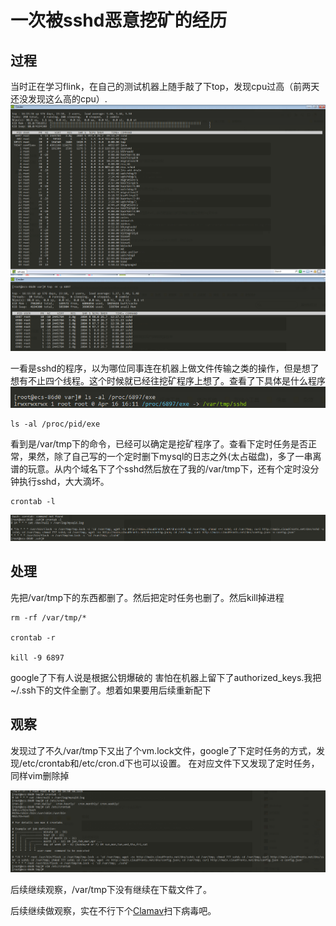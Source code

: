 # 一次被sshd恶意挖矿的经历

## 过程

当时正在学习flink，在自己的测试机器上随手敲了下top，发现cpu过高（前两天还没发现这么高的cpu）.
![wakuang](./image/wakuang1.png)
![wakuang](./image/wakuang2.png)

一看是sshd的程序，以为哪位同事连在机器上做文件传输之类的操作，但是想了想有不止四个线程。这个时候就已经往挖矿程序上想了。查看了下具体是什么程序
![wakuang](./image/wakuang3.png)

```shell
ls -al /proc/pid/exe
```

看到是/var/tmp下的命令，已经可以确定是挖矿程序了。查看下定时任务是否正常，果然，除了自己写的一个定时删下mysql的日志之外(太占磁盘)，多了一串离谱的玩意。从内个域名下了个sshd然后放在了我的/var/tmp下，还有个定时没分钟执行sshd，大大滴坏。

```shell
crontab -l
```

![wakuang](./image/wakuang4.png)


## 处理

先把/var/tmp下的东西都删了。然后把定时任务也删了。然后kill掉进程
```shell
rm -rf /var/tmp/*

crontab -r

kill -9 6897
```
google了下有人说是根据公钥爆破的
害怕在机器上留下了authorized_keys.我把~/.ssh下的文件全删了。想着如果要用后续重新配下

## 观察

发现过了不久/var/tmp下又出了个vm.lock文件，google了下定时任务的方式，发现/etc/crontab和/etc/cron.d下也可以设置。
在对应文件下又发现了定时任务，同样vim删除掉

![wakuang](./image/wakuang5.png)

后续继续观察，/var/tmp下没有继续在下载文件了。

后续继续做观察，实在不行下个[Clamav](https://github.com/Cisco-Talos/clamav)扫下病毒吧。
